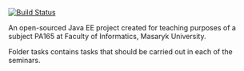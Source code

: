 [![Build Status](https://travis-ci.org/fi-muni/PA165.svg?branch=master)](https://travis-ci.org/fi-muni/PA165)

An open-sourced Java EE project created for teaching purposes of a subject PA165 at Faculty of Informatics, Masaryk University.

Folder tasks contains tasks that should be carried out in each of the seminars. 
